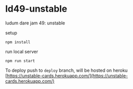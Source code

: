 # ld49-unstable
ludum dare jam 49: unstable


setup
```
npm install
```

run local server
```
npm run start
```

To deploy push to `deploy` branch, will be hosted on heroku
[https://unstable-cards.herokuapp.com/](https://unstable-cards.herokuapp.com/)